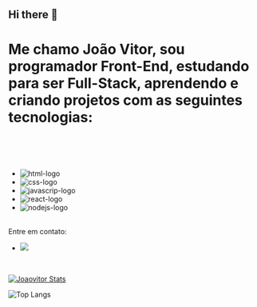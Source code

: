 ## Hi there 👋

<h1>Me chamo João Vitor, sou programador Front-End, estudando para ser Full-Stack, aprendendo e criando projetos com as seguintes tecnologias:<h1></h1>
<br>
<br>

  - <img src="https://img.shields.io/badge/HTML5-E34F26?style=for-the-badge&logo=html5&logoColor=white" alt="html-logo"/>
  - <img src="https://img.shields.io/badge/CSS3-1572B6?style=for-the-badge&logo=css3&logoColor=white" alt="css-logo"/>
  - <img src="https://img.shields.io/badge/JavaScript-F7DF1E?style=for-the-badge&logo=javascript&logoColor=black" alt="javascrip-logo"/>
  - <img src="https://img.shields.io/badge/react%20os-0088CC?style=for-the-badge&logo=reactos&logoColor=white" alt="react-logo"/>
  - <img src="https://img.shields.io/badge/Node.js-43853D?style=for-the-badge&logo=node.js&logoColor=white" alt="nodejs-logo">
<br>
Entre em contato:
<br>

  - <a href="https://www.linkedin.com/in/jo%C3%A3o-vitor-da-silva-119646347/"> <img src="https://img.shields.io/badge/LinkedIn-0077B5?style=for-the-badge&logo=linkedin&logoColor=white"></a>
  <br>

  [![Joaovitor Stats](https://github-readme-stats.vercel.app/api?username=joaovitordasilva07)](https://github.com/anuraghazra/github-readme-stats)

  ![Top Langs](https://github-readme-stats.vercel.app/api/top-langs/?username=joaovitordasilva07&layout=compact)

